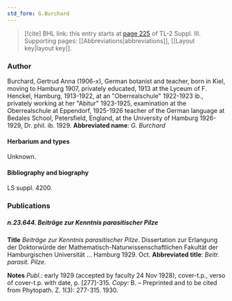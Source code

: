 ```yaml
---
std_form: G.Burchard
---
```


> [!cite] BHL link: this entry starts at [page 225](https://www.biodiversitylibrary.org/page/33266532) of TL-2 Suppl. III.
> Supporting pages: [[Abbreviations|abbreviations]], [[Layout key|layout key]].

### Author

Burchard, Gertrud Anna (1906-x), German botanist and teacher, born in Kiel, moving to Hamburg 1907, privately educated, 1913 at the Lyceum of F. Henckel, Hamburg, 1913-1922, at an "Oberrealschule" 1922-1923 ib., privately working at her "Abitur" 1923-1925, examination at the Oberrealschule at Eppendorf, 1925-1926 teacher of the German language at Bedales School, Petersfield, England, at the University of Hamburg 1926-1929, Dr. phil. ib. 1929. 
**Abbreviated name**: *G. Burchard*

#### Herbarium and types

Unknown.

#### Bibliography and biography

LS suppl. 4200.

### Publications

##### n.23.644. Beiträge zur Kenntnis parasitischer Pilze

**Title**
*Beiträge zur Kenntnis parasitischer Pilze*. Dissertation zur Erlangung der Doktorwürde der Mathematisch-Naturwissenschaftlichen Fakultät der Hamburgischen Universität ... Hamburg 1929. Oct.
**Abbreviated title**: *Beitr. parasit. Pilze*.

**Notes**
*Publ*.: early 1929 (accepted by faculty 24 Nov 1928), cover-t.p., verso of cover-t.p. with date, p. \[277\]-315. *Copy*: B. – Preprinted and to be cited from Phytopath. Z. 1(3): 277-315. 1930.

